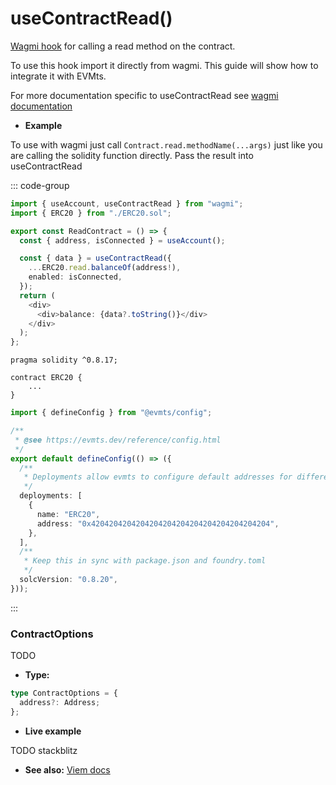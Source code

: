 # useContractRead()

[Wagmi hook](https://wagmi.sh/react/hooks/useContractRead) for calling a read method on the contract.

To use this hook import it directly from wagmi. This guide will show how to integrate it with EVMts.

For more documentation specific to useContractRead see [wagmi documentation](https://wagmi.sh/react/hooks/useContractRead)

- **Example**

To use with wagmi just call `Contract.read.methodName(...args)` just like you are calling the solidity function directly. Pass the result into useContractRead

::: code-group

```ts [example.ts]
import { useAccount, useContractRead } from "wagmi";
import { ERC20 } from "./ERC20.sol";

export const ReadContract = () => {
  const { address, isConnected } = useAccount();

  const { data } = useContractRead({
    ...ERC20.read.balanceOf(address!),
    enabled: isConnected,
  });
  return (
    <div>
      <div>balance: {data?.toString()}</div>
    </div>
  );
};
```

```solidity [ERC20.sol]
pragma solidity ^0.8.17;

contract ERC20 {
    ...
}
```

```ts [evmts.config.ts]
import { defineConfig } from "@evmts/config";

/**
 * @see https://evmts.dev/reference/config.html
 */
export default defineConfig(() => ({
  /**
   * Deployments allow evmts to configure default addresses for different networks
   */
  deployments: [
    {
      name: "ERC20",
      address: "0x4204204204204204204204204204204204204204",
    },
  ],
  /**
   * Keep this in sync with package.json and foundry.toml
   */
  solcVersion: "0.8.20",
}));
```

:::

### ContractOptions

TODO

- **Type:**

```ts
type ContractOptions = {
  address?: Address;
};
```

- **Live example**

TODO stackblitz

- **See also:** [Viem docs](https://viem.sh/)
